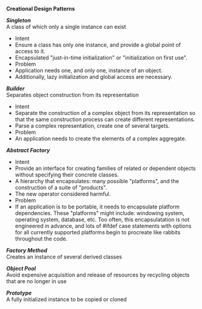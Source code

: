 __Creational Design Patterns__

___Singleton___  
A class of which only a single instance can exist  
*  Intent
  *  Ensure a class has only one instance, and provide a global point of  access to it.  
  *  Encapsulated "just-in-time initialization" or "initialization on first use".  
*  Problem
  *  Application needs one, and only one, instance of an object.
  *  Additionally, lazy initialization and global access are necessary.

___Builder___  
Separates object construction from its representation  
*  Intent
  *  Separate the construction of a complex object from its representation so that the same construction process can create different representations.  
  *  Parse a complex representation, create one of several targets.  
*  Problem
  *  An application needs to create the elements of a complex aggregate.   

___Abstract Factory___  
*  Intent
  *  Provide an interface for creating families of related or dependent objects without specifying their concrete classes.
  *  A hierarchy that encapsulates: many possible "platforms", and the construction of a suite of "products".
  *  The new operator considered harmful.  
*  Problem  
  *  If an application is to be portable, it needs to encapsulate platform dependencies. These "platforms" might include: windowing system, operating system, database, etc. Too often, this encapsulatation is not engineered in advance, and lots of #ifdef case statements with options for all currently supported platforms begin to procreate like rabbits throughout the code.

___Factory Method___  
Creates an instance of several derived classes  

___Object Pool___  
Avoid expensive acquisition and release of resources by recycling objects that are no longer in use  

___Prototype___  
A fully initialized instance to be copied or cloned  


